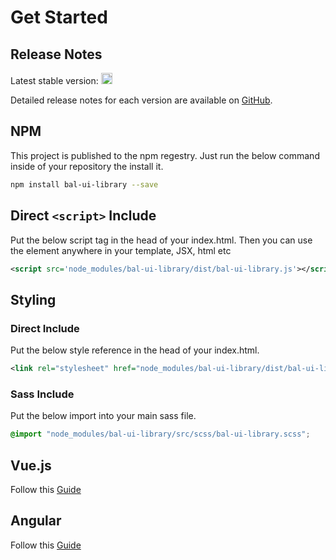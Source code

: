 # Get Started

## Release Notes

Latest stable version: <a href="https://badge.fury.io/js/bal-ui-library"><img src="https://badge.fury.io/js/bal-ui-library.svg" alt="npm version" height="18"></a>

Detailed release notes for each version are available on [GitHub](https://github.com/hirsch88/bal-ui-library/releases).

## NPM

This project is published to the npm regestry. Just run the below command inside of your repository the install it.

```bash
npm install bal-ui-library --save
```

## Direct `<script>` Include

Put the below script tag in the head of your index.html.
Then you can use the element anywhere in your template, JSX, html etc

<!-- The snippet.plugin looks for the html lang, so to avoid that we use xml here -->

```xml
<script src='node_modules/bal-ui-library/dist/bal-ui-library.js'></script>
```

## Styling

### Direct Include

Put the below style reference in the head of your index.html.

```xml
<link rel="stylesheet" href="node_modules/bal-ui-library/dist/bal-ui-library/bal-ui-library.css" />
```

### Sass Include

Put the below import into your main sass file.

```scss
@import "node_modules/bal-ui-library/src/scss/bal-ui-library.scss";
```

## Vue.js

Follow this [Guide](https://stenciljs.com/docs/vue)

## Angular

Follow this [Guide](https://stenciljs.com/docs/angular)
